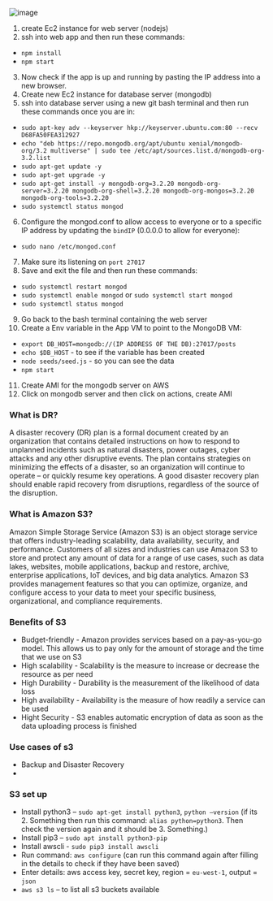![image](https://user-images.githubusercontent.com/89383740/199687279-188244da-0e89-4f24-9908-3c9ff6e44f64.png)
1. create Ec2 instance for web server (nodejs)
2. ssh into web app and then run these commands:
- `npm install`
- `npm start`
3. Now check if the app is up and running by pasting the IP address into a new browser.
4. Create new Ec2 instance for database server (mongodb)
5. ssh into database server using a new git bash terminal and then run these commands once you are in:
- `sudo apt-key adv --keyserver hkp://keyserver.ubuntu.com:80 --recv D68FA50FEA312927`
- `echo "deb https://repo.mongodb.org/apt/ubuntu xenial/mongodb-org/3.2 multiverse" | sudo tee /etc/apt/sources.list.d/mongodb-org-3.2.list`
- `sudo apt-get update -y`
- `sudo apt-get upgrade -y`
- `sudo apt-get install -y mongodb-org=3.2.20 mongodb-org-server=3.2.20 mongodb-org-shell=3.2.20 mongodb-org-mongos=3.2.20 mongodb-org-tools=3.2.20`
- `sudo systemctl status mongod`
6. Configure the mongod.conf to allow access to everyone or to a specific IP address by updating the `bindIP` (0.0.0.0 to allow for everyone):
- `sudo nano /etc/mongod.conf`
7. Make sure its listening on `port 27017`
8. Save and exit the file and then run these commands:
- `sudo systemctl restart mongod`
- `sudo systemctl enable mongod` or `sudo systemctl start mongod`
- `sudo systemctl status mongod`
9. Go back to the bash terminal containing the web server
10. Create a Env variable in the App VM to point to the MongoDB VM:
- `export DB_HOST=mongodb://(IP ADDRESS OF THE DB):27017/posts`
- `echo $DB_HOST` - to see if the variable has been created
- `node seeds/seed.js` - so you can see the data
- `npm start`
11. Create AMI for the mongodb server on AWS
12. Click on mongodb server and then click on actions, create AMI


### What is DR?
A disaster recovery (DR) plan is a formal document created by an organization that contains detailed instructions on how to respond to unplanned incidents
such as natural disasters, power outages, cyber attacks and any other disruptive events. The plan contains strategies on minimizing the effects of a disaster,
so an organization will continue to operate – or quickly resume key operations.
A good disaster recovery plan should enable rapid recovery from disruptions, regardless of the source of the disruption.

### What is Amazon S3?
Amazon Simple Storage Service (Amazon S3) is an object storage service that offers industry-leading scalability, data availability, security, and performance.
Customers of all sizes and industries can use Amazon S3 to store and protect any amount of data for a range of use cases, such as data lakes, websites, mobile
applications, backup and restore, archive, enterprise applications, IoT devices, and big data analytics. Amazon S3 provides management features so that you
can optimize, organize, and configure access to your data to meet your specific business, organizational, and compliance requirements.

### Benefits of S3
- Budget-friendly - Amazon provides services based on a pay-as-you-go model. This allows us to pay only for the amount of storage and the time that we use on S3
- High scalability - Scalability is the measure to increase or decrease the resource as per need
- High Durability - Durability is the measurement of the likelihood of data loss
- High availability - Availability is the measure of how readily a service can be used
- Hight Security - S3 enables automatic encryption of data as soon as the data uploading process is finished

### Use cases of s3
- Backup and Disaster Recovery
- 

### S3 set up
-	Install python3 – `sudo apt-get install python3`, `python –version` (if its 2. Something then run this command: `alias python=python3`. Then check the version again and it should be 3. Something.)
-	Install pip3 – `sudo apt install python3-pip`
-	Install awscli - `sudo pip3 install awscli`
-	Run command: `aws configure` (can run this command again after filling in the details to check if they have been saved)
-	Enter details: aws access key, secret key, region = `eu-west-1`, output = `json`
-	`aws s3 ls` – to list all s3 buckets available
